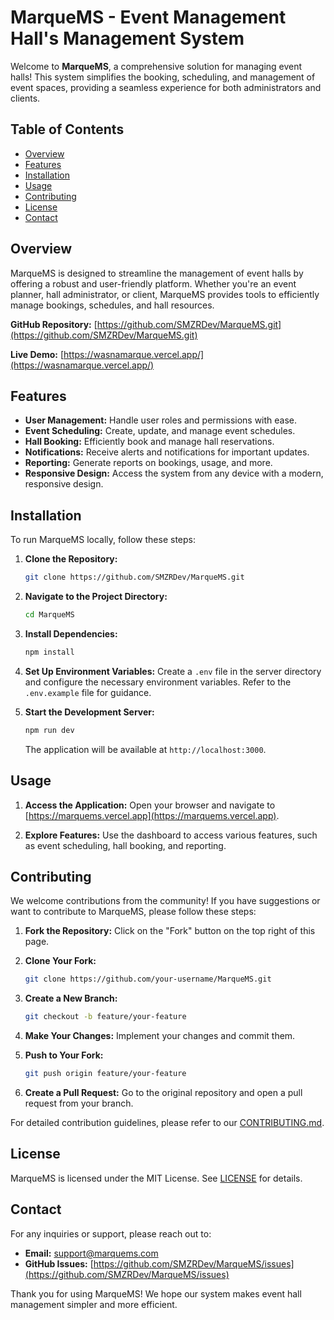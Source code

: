 # MarqueMS - Event Management Hall's Management System

Welcome to **MarqueMS**, a comprehensive solution for managing event halls! This system simplifies the booking, scheduling, and management of event spaces, providing a seamless experience for both administrators and clients.

## Table of Contents

- [Overview](#overview)
- [Features](#features)
- [Installation](#installation)
- [Usage](#usage)
- [Contributing](#contributing)
- [License](#license)
- [Contact](#contact)

## Overview

MarqueMS is designed to streamline the management of event halls by offering a robust and user-friendly platform. Whether you're an event planner, hall administrator, or client, MarqueMS provides tools to efficiently manage bookings, schedules, and hall resources.

**GitHub Repository:** [https://github.com/SMZRDev/MarqueMS.git](https://github.com/SMZRDev/MarqueMS.git)

**Live Demo:** [https://wasnamarque.vercel.app/](https://wasnamarque.vercel.app/)

## Features

- **User Management:** Handle user roles and permissions with ease.
- **Event Scheduling:** Create, update, and manage event schedules.
- **Hall Booking:** Efficiently book and manage hall reservations.
- **Notifications:** Receive alerts and notifications for important updates.
- **Reporting:** Generate reports on bookings, usage, and more.
- **Responsive Design:** Access the system from any device with a modern, responsive design.

## Installation

To run MarqueMS locally, follow these steps:

1. **Clone the Repository:**
   ```bash
   git clone https://github.com/SMZRDev/MarqueMS.git
   ```
2. **Navigate to the Project Directory:**
   ```bash
   cd MarqueMS
   ```
3. **Install Dependencies:**

   ```bash
   npm install
   ```

4. **Set Up Environment Variables:**
   Create a `.env` file in the server directory and configure the necessary environment variables. Refer to the `.env.example` file for guidance.

5. **Start the Development Server:**

   ```bash
   npm run dev
   ```

   The application will be available at `http://localhost:3000`.

## Usage

1. **Access the Application:**
   Open your browser and navigate to [https://marquems.vercel.app](https://marquems.vercel.app).

2. **Explore Features:**
   Use the dashboard to access various features, such as event scheduling, hall booking, and reporting.

## Contributing

We welcome contributions from the community! If you have suggestions or want to contribute to MarqueMS, please follow these steps:

1. **Fork the Repository:**
   Click on the "Fork" button on the top right of this page.

2. **Clone Your Fork:**

   ```bash
   git clone https://github.com/your-username/MarqueMS.git
   ```

3. **Create a New Branch:**

   ```bash
   git checkout -b feature/your-feature
   ```

4. **Make Your Changes:**
   Implement your changes and commit them.

5. **Push to Your Fork:**

   ```bash
   git push origin feature/your-feature
   ```

6. **Create a Pull Request:**
   Go to the original repository and open a pull request from your branch.

For detailed contribution guidelines, please refer to our [CONTRIBUTING.md](CONTRIBUTING.md).

## License

MarqueMS is licensed under the MIT License. See [LICENSE](LICENSE) for details.

## Contact

For any inquiries or support, please reach out to:

- **Email:** support@marquems.com
- **GitHub Issues:** [https://github.com/SMZRDev/MarqueMS/issues](https://github.com/SMZRDev/MarqueMS/issues)

Thank you for using MarqueMS! We hope our system makes event hall management simpler and more efficient.
